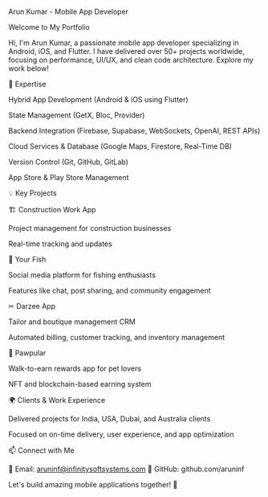 Arun Kumar - Mobile App Developer

Welcome to My Portfolio

Hi, I'm Arun Kumar, a passionate mobile app developer specializing in Android, iOS, and Flutter. I have delivered over 50+ projects worldwide, focusing on performance, UI/UX, and clean code architecture. Explore my work below!

🚀 Expertise

Hybrid App Development (Android & iOS using Flutter)

State Management (GetX, Bloc, Provider)

Backend Integration (Firebase, Supabase, WebSockets, OpenAI, REST APIs)

Cloud Services & Database (Google Maps, Firestore, Real-Time DB)

Version Control (Git, GitHub, GitLab)

App Store & Play Store Management

💡 Key Projects

🏗 Construction Work App

Project management for construction businesses

Real-time tracking and updates

🐠 Your Fish

Social media platform for fishing enthusiasts

Features like chat, post sharing, and community engagement

✂ Darzee App

Tailor and boutique management CRM

Automated billing, customer tracking, and inventory management

🐾 Pawpular

Walk-to-earn rewards app for pet lovers

NFT and blockchain-based earning system

🌍 Clients & Work Experience

Delivered projects for India, USA, Dubai, and Australia clients

Focused on on-time delivery, user experience, and app optimization

📫 Connect with Me

📩 Email: aruninf@infinitysoftsystems.com  🔗 GitHub: github.com/aruninf

Let's build amazing mobile applications together! 🚀
